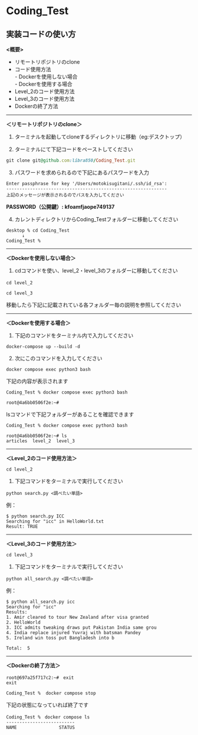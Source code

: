 # Coding_Test

## 実装コードの使い方
__<概要>__<br>
- リモートリポジトリのclone<br>
- コード使用方法<br>
      - Dockerを使用しない場合<br>
      - Dockerを使用する場合<br>
- Level_2のコード使用方法<br>
- Level_3のコード使用方法<br>
- Dockerの終了方法

-----------------------------------------------------------
__＜リモートリポジトリのclone＞__
1. ターミナルを起動してcloneするディレクトリに移動（eg:デスクトップ）

2. ターミナルにて下記コードをペーストしてください
``` terminal.rb
git clone git@github.com:libra850/Coding_Test.git
```
3. パスワードを求められるので下記にあるパスワードを入力
```
Enter passphrase for key '/Users/motokisugitani/.ssh/id_rsa':
-------------------------------------------------------------
上記のメッセージが表示されるのでパスを入力してください 
```
__PASSWORD（公開鍵）: kfoamfjaope749137__

4. カレントディレクトリからCoding_Testフォルダーに移動してください
```
desktop % cd Coding_Test
      ↓
Coding_Test % 
```

-----------------------------------------------------------
__＜Dockerを使用しない場合＞__

1. cdコマンドを使い、level_2・level_3のフォルダーに移動してください
```
cd level_2　

cd level_3
```
移動したら下記に記載されている各フォルダー毎の説明を参照してください

-----------------------------------------------------------
__＜Dockerを使用する場合＞__
1. 下記のコマンドをターミナル内で入力してください
```
docker-compose up --build -d
```    

2. 次にこのコマンドを入力してください
```
docker compose exec python3 bash
```

下記の内容が表示されます
```
Coding_Test % docker compose exec python3 bash

root@4a6bb0506f2e:~#
```
lsコマンドで下記フォルダーがあることを確認できます
```
Coding_Test % docker compose exec python3 bash

root@4a6bb0506f2e:~# ls
articles  level_2  level_3
```
-----------------------------------------------------------
__＜Level_2のコード使用方法＞__
```
cd level_2
```
1. 下記コマンドをターミナルで実行してください
```
python search.py <調べたい単語>
```
例：
```
$ python search.py ICC
Searching for "icc" in HelloWorld.txt
Result: TRUE
```
-----------------------------------------------------------
__＜Level_3のコード使用方法＞__
```
cd level_3
```
1. 下記コマンドをターミナルで実行してください
```
python all_search.py <調べたい単語>
```
例：
```
$ python all_search.py icc
Searching for "icc"
Results:
1. Amir cleared to tour New Zealand after visa granted
2. HelloWorld
3. ICC admits tweaking draws put Pakistan India same grou
4. India replace injured Yuvraj with batsman Pandey
5. Ireland win toss put Bangladesh into b

Total:  5
```
-----------------------------------------------------------
__＜Dockerの終了方法＞__
```
root@697a25f717c2:~#　exit
exit
```
```
Coding_Test %  docker compose stop
```
下記の状態になっていれば終了です
```
Coding_Test %　docker compose ls
--------------------------
NAME                STATUS
```